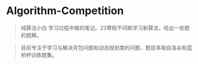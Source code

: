 # Algorithm-Competition

> 纯算法小白 学习过程中做的笔记。23寒假不间断学习新算法，给出一些题的题解。

> 目前专注于学习与解决背包问题和动态规划类的问题，题目多取自洛谷和蓝桥杯训练题集。

